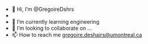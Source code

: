 - 👋 Hi, I’m @GregoireDshrs
-
- 🌱 I’m currently learning engineering
- 💞️ I’m looking to collaborate on ...
- 📫 How to reach me gregoire.deshairs@umontreal.ca

<!---
GregoireDshrs/GregoireDshrs is a ✨ special ✨ repository because its `README.md` (this file) appears on your GitHub profile.
You can click the Preview link to take a look at your changes.
--->

